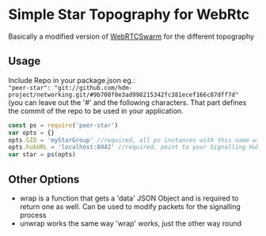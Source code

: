 # Simple Star Topography for WebRtc
Basically a modified version of [WebRTCSwarm](https://github.com/mafintosh/webrtc-swarm) for the different topography

## Usage

Include Repo in your package.json eg.:  
`"peer-star": "git://github.com/hdm-project/networking.git/#9b708f0e3ad998215342fc381ecef166c87dff7d"`  
(you can leave out the '#' and the following characters. That part defines the commit of the repo to be used in your application.  
```js
const ps = require('peer-star')
var opts = {}
opts.GID = 'myStarGroup' //required, all ps instances with this name will form a star
opts.hubURL = 'localhost:8042' //required. point to your Signalling Hub
var star = ps(opts)
```

## Other Options
* wrap is a function that gets a 'data' JSON Object and is required to return one as well. Can be used to modify packets for the signalling process
* unwrap works the same way 'wrap' works, just the other way round
